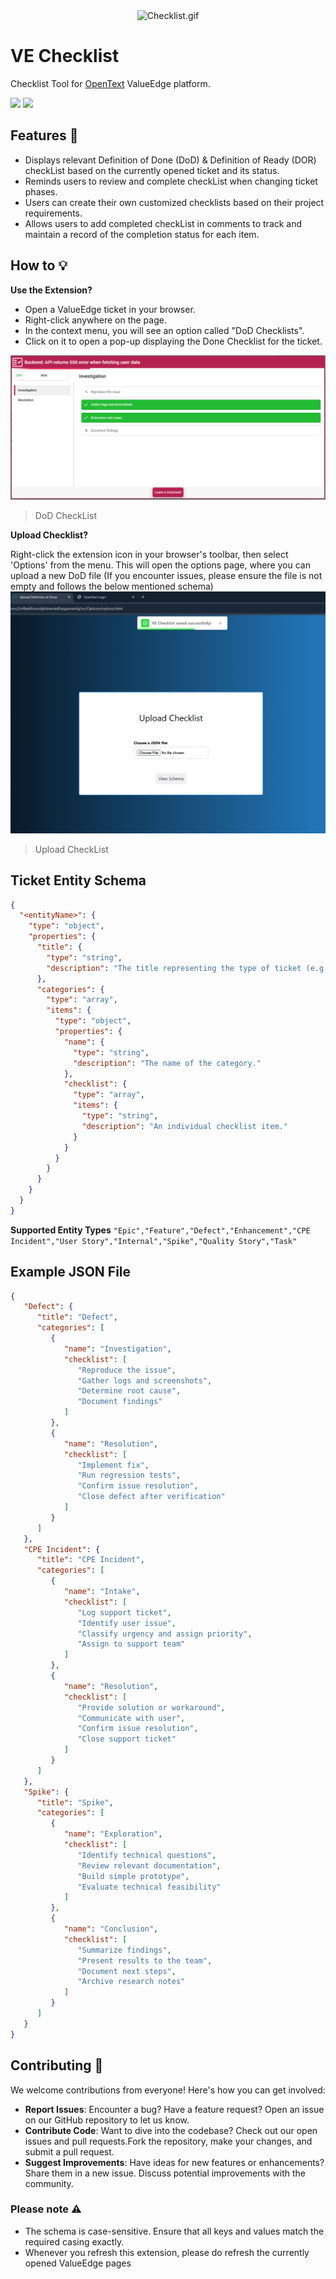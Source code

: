 <div align="center">
  <img width = "10%" height="10%" src="https://media.tenor.com/00XAJzV4AqAAAAAM/checklist.gif" alt="Checklist.gif">
</div>


# VE Checklist
Checklist Tool for [OpenText](https://www.opentext.com/) ValueEdge platform.

<div align="left">
  <img width = "15%" src="https://img.shields.io/badge/Google_chrome-4285F4?style=for-the-badge&logo=Google-chrome&logoColor=white">
<img width = "15%" src="https://img.shields.io/badge/Microsoft_Edge-0078D7?style=for-the-badge&logo=Microsoft-edge&logoColor=white">
</div>



## Features 🚀
- Displays relevant Definition of Done (DoD) & Definition of Ready (DOR) checkList based on the currently opened ticket and its status.
- Reminds users to review and complete checkList when changing ticket phases.
- Users can create their own customized checklists based on their project requirements.
- Allows users to add completed checkList in comments to track and maintain a record of the completion status for each item.

## How to 💡
**Use the Extension?**
* Open a ValueEdge ticket in your browser.
* Right-click anywhere on the page.
* In the context menu, you will see an option called "DoD Checklists".
* Click on it to open a pop-up displaying the Done Checklist for the ticket.

![Screenshot for DoDcheckList](screenshots/DoDChecklist.png)
> DoD CheckList

**Upload Checklist?**

Right-click the extension icon in your browser's toolbar, then select 'Options' from the menu. This will open the options page, where you can upload a new DoD file (If you encounter issues, please ensure the file is not empty and follows the below mentioned schema)
![Screenshot for Upload Checklist](screenshots/UploadChecklist.png)
> Upload CheckList

## Ticket Entity Schema

```json
{
  "<entityName>": {
    "type": "object",
    "properties": {
      "title": {
        "type": "string",
        "description": "The title representing the type of ticket (e.g., Defect, Epic)"
      },
      "categories": {
        "type": "array",
        "items": {
          "type": "object",
          "properties": {
            "name": {
              "type": "string",
              "description": "The name of the category."
            },
            "checklist": {
              "type": "array",
              "items": {
                "type": "string",
                "description": "An individual checklist item."
              }
            }
          }
        }
      }
    }
  }
}
```
**Supported Entity Types**
 ```"Epic","Feature","Defect","Enhancement","CPE Incident","User Story","Internal","Spike","Quality Story","Task"```

## Example JSON File

```JSON
{
   "Defect": {
      "title": "Defect",
      "categories": [
         {
            "name": "Investigation",
            "checklist": [
               "Reproduce the issue",
               "Gather logs and screenshots",
               "Determine root cause",
               "Document findings"
            ]
         },
         {
            "name": "Resolution",
            "checklist": [
               "Implement fix",
               "Run regression tests",
               "Confirm issue resolution",
               "Close defect after verification"
            ]
         }
      ]
   },
   "CPE Incident": {
      "title": "CPE Incident",
      "categories": [
         {
            "name": "Intake",
            "checklist": [
               "Log support ticket",
               "Identify user issue",
               "Classify urgency and assign priority",
               "Assign to support team"
            ]
         },
         {
            "name": "Resolution",
            "checklist": [
               "Provide solution or workaround",
               "Communicate with user",
               "Confirm issue resolution",
               "Close support ticket"
            ]
         }
      ]
   },
   "Spike": {
      "title": "Spike",
      "categories": [
         {
            "name": "Exploration",
            "checklist": [
               "Identify technical questions",
               "Review relevant documentation",
               "Build simple prototype",
               "Evaluate technical feasibility"
            ]
         },
         {
            "name": "Conclusion",
            "checklist": [
               "Summarize findings",
               "Present results to the team",
               "Document next steps",
               "Archive research notes"
            ]
         }
      ]
   }
}

```

## Contributing 🤝

We welcome contributions from everyone! Here's how you can get involved:

- **Report Issues**: Encounter a bug? Have a feature request? Open an issue on our GitHub repository to let us know.
- **Contribute Code**: Want to dive into the codebase? Check out our open issues and pull requests.Fork the repository, make your changes, and submit a pull request.
- **Suggest Improvements**: Have ideas for new features or enhancements? Share them in a new issue. Discuss potential improvements with the community.
### Please note ⚠️

- The schema is case-sensitive. Ensure that all keys and values match the required casing exactly.
- Whenever you refresh this extension, please do refresh the currently opened ValueEdge pages

